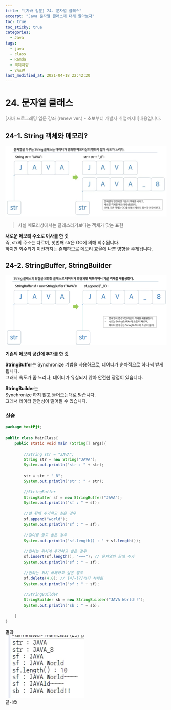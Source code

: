 ```yaml
---
title: "[자바 입문] 24. 문자열 클래스"
excerpt: "Java 문자열 클래스에 대해 알아보자"
toc: true
toc_sticky: true
categories:
  - Java
tags:
  - java
  - class
  - Ramda
  - 객체지향
  - 인프런
last_modified_at: 2021-04-18 22:42:20
---
```


# 24. 문자열 클래스
<span style="color:grey">[자바 프로그래밍 입문 강좌 (renew ver.) - 초보부터 개발자 취업까지!!]내용입니다.</span>

## 24-1. String 객체와 메모리?
![이미지](/assets/images/Java_프로그래밍_입문/24강/sc1.png)
> 사실 메모리상에서는 클래스라기보다는 객체가 맞는 표현  
  
**새로운 메모리 주소로 이사를 한 것**  
즉, str의 주소는 다르며, 첫번째 str은 GC에 의해 회수됩니다.  
하지만 회수되기 이전까지는 존재하므로 메모리 효율에 나쁜 영향을 주게됩니다.  
  
## 24-2. StringBuffer, StringBuilder
![이미지](/assets/images/Java_프로그래밍_입문/24강/sc2.png)  
  
**기존의 메모리 공간에 추가를 한 것**  
  
**StringBuffer**는 
Synchronize 기법을 사용하므로, 데이터가 순차적으로 하나씩 받게 됩니다.  
그래서 속도가 좀 느리나, 데이터가 유실되지 않아 안전한 장점이 있습니다.  
  
**StringBuilder**는  
Synchronize 하지 않고 들어오는대로 받습니다.  
그래서 데이터 안전성이 떨어질 수 있습니다.  
  
### 실습  
  
```java
package testPjt;

public class MainClass{
    public static void main (String[] args){

        //String str = "JAVA";
        String str = new String("JAVA");
        System.out.println("str : " + str);
        
        str = str + "_8";
        System.out.println("str : " + str);

        //StringBuffer
        StringBuffer sf = new StringBuffer("JAVA");
        System.out.println("sf : " + sf);
        
        //맨 뒤에 추가하고 싶은 경우
        sf.append("world");  
        System.out.println("sf : " + sf);

        //길이를 알고 싶은 경우
        System.out.println("sf.length() : " + sf.length());

        //원하는 위치에 추가하고 싶은 경우
        sf.insert(sf.length(), "~~~"); // 문자열의 끝에 추가
        System.out.println("sf : " + sf);

        //원하는 위치 삭제하고 싶은 경우
        sf.delete(4,8); // [4]~[7]까지 삭제됨
        System.out.println("sf : " + sf);

        //StringBuilder
        StringBuilder sb = new StringBuilder("JAVA World!!");
        System.out.println("sb : " + sb);

    }
}
```
  
**결과**  
![이미지](/assets/images/Java_프로그래밍_입문/24강/sc3.png)  
끝-!😋